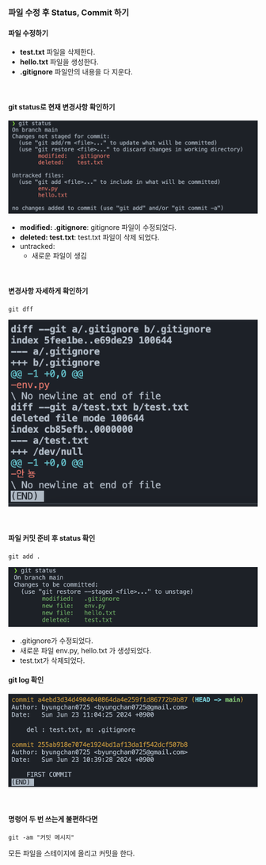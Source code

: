 ### 파일 수정 후 Status, Commit 하기 
#### 파일 수정하기 

- **test.txt** 파일을 삭제한다.
- **hello.txt** 파일을 생성한다.   
- **.gitignore** 파일안의 내용을 다 지운다.  

<br>

#### git status로 현재 변경사항 확인하기 
![git status](./Images/파일%20수정%20후%20status.png)

- **modified: .gitignore**: gitignore 파일이 수정되었다.  
- **deleted: test.txt**: test.txt 파일이 삭제 되었다.  
- untracked: 
    - 새로운 파일이 생김 

<br>

#### 변경사항 자세하게 확인하기
```
git dff
```
![git diff](./Images/git.diff.png)

<br>

#### 파일 커밋 준비 후 status 확인 
```
git add .
```
![파일 수정 후 add, status](./Images/파일%20수정%20후%20add,%20status.png)  

- .gitignore가 수정되었다.
- 새로운 파일 env.py, hello.txt 가 생성되었다.  
- test.txt가 삭제되었다.  

#### git log 확인 
![git log](./Images/git.commit-1.png)  


<br>

#### 명령어 두 번 쓰는게 불편하다면 
```
git -am "커밋 메시지"
```
모든 파일을 스테이지에 올리고 커밋을 한다.

